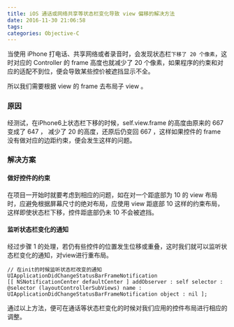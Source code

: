 ```yaml
---
title: iOS 通话或网络共享等状态栏变化导致 view 偏移的解决方法
date: 2016-11-30 21:06:58
tags:
categories: Objective-C
---
```


当使用 iPhone 打电话、共享网络或者录音时，会发现状态栏`下移了 20 个像素`，这时对应的 Controller 的 frame 高度也就减少了 20 个像素，如果程序的约束和对应的适配不到位，便会导致某些控价被遮挡显示不全。

所以我们需要根据 view 的 frame 去布局子 view 。

### 原因
经测试，在iPhone6上状态栏下移的时候，self.view.frame 的高度由原来的 667 变成了 647 ， 减少了 20 的高度，还原后仍变回 667 ，这样如果控件的 frame 没有做对应的边距约束，便会发生这样的问题。

<!--more-->

### 解决方案
#### 做好控件的约束
在项目一开始时就要考虑到相应的问题，如在对一个距底部为 10 的 view 布局时，应避免根据屏幕尺寸的绝对布局，应使用 view 距底部 10 这样的约束布局，这样即使状态栏下移，控件距底部仍未 10 不会被遮挡。

#### 监听状态栏变化的通知
经过步骤 1 的处理，若仍有些控件的位置发生位移或重叠，这时我们就可以监听状态栏变化的通知，对view进行重布局。
```objc
// 在init的时候监听状态栏改变的通知 UIApplicationDidChangeStatusBarFrameNotification
[[ NSNotificationCenter defaultCenter ] addObserver : self selector : @selector (layoutControllerSubViews) name : UIApplicationDidChangeStatusBarFrameNotification object : nil ];
```

通过以上方法，便可在通话等状态栏变化的时候对我们应用的控件布局进行相应的调整。
